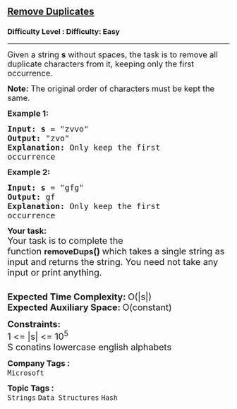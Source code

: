 <h2><a href="https://www.geeksforgeeks.org/problems/remove-duplicates3034/1?page=2&company=Microsoft&status=unsolved&sortBy=submissions">Remove Duplicates</a></h2><h3>Difficulty Level : Difficulty: Easy</h3><hr><div class="problems_problem_content__Xm_eO"><p><span style="font-size: 18px;">Given a string <strong>s</strong> without spaces, the task is to remove all duplicate characters from it, keeping only the first occurrence. </span></p>
<p><span style="font-size: 18px;"><strong>Note:</strong> The original order of characters must be kept the same.&nbsp;</span></p>
<p><span style="font-size: 18px;"><strong>Example 1:</strong></span></p>
<pre><span style="font-size: 18px;"><strong>Input: s</strong> = "zvvo"
<strong>Output: </strong>"zvo"
<strong>Explanation: </strong>Only keep the first
occurrence</span></pre>
<p><span style="font-size: 18px;"><strong>Example 2:</strong></span></p>
<pre><span style="font-size: 18px;"><strong>Input: s</strong> = "gfg"
<strong>Output: </strong>gf
<strong>Explanation: </strong>Only keep the first
occurrence</span></pre>
<p><strong><span style="font-size: 18px;">Your task:</span></strong><br><span style="font-size: 20px;">Your task is to complete the function&nbsp;</span><strong><span style="font-size: 18px;">removeDups</span></strong><span style="font-size: 20px;"><strong>()&nbsp;</strong>which takes a single string as input and returns the string. You need not take any input or print anything.</span><br>&nbsp;</p>
<p><span style="font-size: 20px;"><strong>Expected Time Complexity:&nbsp;</strong>O(|s|)<br><strong>Expected Auxiliary Space:&nbsp;</strong>O(constant)</span></p>
<p><span style="font-size: 20px;"><strong>Constraints:</strong><br>1 &lt;= |s| &lt;= 10<sup>5</sup><br>S conatins lowercase english alphabets</span></p></div><p><span style=font-size:18px><strong>Company Tags : </strong><br><code>Microsoft</code>&nbsp;<br><p><span style=font-size:18px><strong>Topic Tags : </strong><br><code>Strings</code>&nbsp;<code>Data Structures</code>&nbsp;<code>Hash</code>&nbsp;